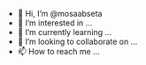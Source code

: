 - 👋 Hi, I’m @mosaabseta
- 👀 I’m interested in ...
- 🌱 I’m currently learning ...
- 💞️ I’m looking to collaborate on ...
- 📫 How to reach me ...

<!---
mosaabseta/mosaabseta is a ✨ special ✨ repository because its `README.md` (this file) appears on your GitHub profile.
You can click the Preview link to take a look at your changes.
--->
